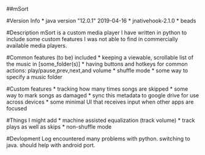 ##mSort

#Version Info
	* java version "12.0.1" 2019-04-16
	* jnativehook-2.1.0
	* beads <version unknown>

#Description
mSort is a custom media player I have written in python to include some custom features I was not able to find in commercially available media players.

#Common features (to be) included
	* keeping a viewable, scrollable list of the music in [some_folder(s)]
	* having buttons and hotkeys for common actions: play/pause,prev,next,and volume
	* shuffle mode
	* some way to specify a music folder

#Custom features
	* tracking how many times songs are skipped
	* some way to mark songs as damaged
	* sync this metadata to google drive for use across devices
	* some minimal UI that receives input when other apps are focused

#Things I might add
	* machine assisted equalization (track volume)
	* track plays as well as skips
	* non-shuffle mode

#Devlopment Log
encountered many problems with python. switching to java. should help with android port.
